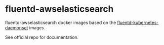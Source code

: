 # fluentd-awselasticsearch

fluentd-awselasticsearch docker images based on the [fluentd-kubernetes-daemonset](https://github.com/fluent/fluentd-kubernetes-daemonset) images.

See official repo for documentation.
